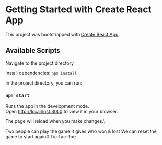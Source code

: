 # Getting Started with Create React App

This project was bootstrapped with [Create React App](https://github.com/facebook/create-react-app).

## Available Scripts

Navigate to the project directory

Install dependencies: `npm install`

In the project directory, you can run:

### `npm start`

Runs the app in the development mode.\
Open [http://localhost:3000](http://localhost:3000) to view it in your browser.

The page will reload when you make changes.\


Two people can play the game
It gives who won & lost
We can reset the game to start again#   T i c - T a c - T o e  
 